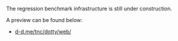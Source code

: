 The regression benchmark infrastructure is still under construction.

A preview can be found below:

- [d-d.me/tnc/dotty/web/](https://d-d.me/tnc/dotty/web/)
